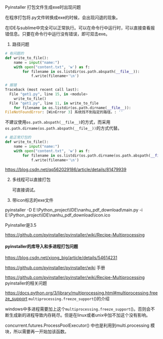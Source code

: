 Pyinstaller 打包文件生成exe时出现问题



在程序打包将.py文件转换成exe的时候，会出现闪退的现象。

在IDE与sublime中完全可以正常执行。可以在命令行中运行时，可以直接查看报错信息。只要在命令行中运行没有错误，即可双击exe。



1. 路径问题

```python
# 有问题的
def write_to_file():
	name = input("name:")
	with open("content.txt", 'w') as f:
		for filename in os.listdir(os.path.abspath(__file__)):
			f.write(filename+'\n')
            
# 报错
Traceback (most recent call last):
  File "get1.py", line 15, in <module>
    write_to_file()
  File "get1.py", line 11, in write_to_file
    for filename in os.listdir(os.path.dirname(__file__)):
FileNotFoundError: [WinError 3] 系统找不到指定的路径。: ''
```

不建议使用`os.path.abspath(__file__)`的方式，而采用`os.path.dirname(os.path.abspath(__file__))`的方式代替。

```python
# 能正常打包的            
def write_to_file():
	name = input("name:")
	with open("content.txt", 'w') as f:
		for filename in os.listdir(os.path.dirname(os.path.abspath(__file__))):
			f.write(filename+'\n')
```



<https://blog.csdn.net/qq562029186/article/details/81479939>

2. 多线程可以直接打包

   可直接调试。

3. 带icon标志的exe文件

pyinstaller -D E:\Python_project\IDE\nanhu_pdf_download\main.py -i E:\Python_project\IDE\nanhu_pdf_download\icon.ico





Pyinstaller是3.5

https://github.com/pyinstaller/pyinstaller/wiki/Recipe-Multiprocessing





#### pyinstaller的库导入和多进程打包问题

https://blog.csdn.net/xiong_big/article/details/54614231



https://github.com/pyinstaller/pyinstaller/wiki  手册

https://github.com/pyinstaller/pyinstaller/wiki/Recipe-Multiprocessing pyinstaller的相关问题

https://docs.python.org/3/library/multiprocessing.html#multiprocessing.freeze_support `multiprocessing.freeze_support`()的介绍

windows中多进程需要加上这个`multiprocessing.freeze_support`()。否则会不断生成新的进程导致内存耗尽。但是在linux或者unix中加不加这个没有影响。

concurrent.futures.ProcessPoolExecutor() 中也是利用到multi.processing 模块，所以需要再一开始加该函数。